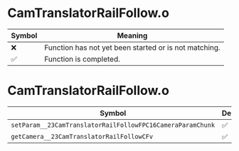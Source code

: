 # CamTranslatorRailFollow.o
| Symbol | Meaning 
| ------------- | ------------- 
| :x: | Function has not yet been started or is not matching. 
| :white_check_mark: | Function is completed. 


# CamTranslatorRailFollow.o
| Symbol | Decompiled? |
| ------------- | ------------- |
| `setParam__23CamTranslatorRailFollowFPC16CameraParamChunk` | :white_check_mark: |
| `getCamera__23CamTranslatorRailFollowCFv` | :white_check_mark: |
